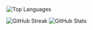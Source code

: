 
![Top Languages](https://github-readme-stats.vercel.app/api/top-langs/?username=swapnilithub&layout=compact&theme=radical)

![GitHub Streak](https://streak-stats.demolab.com/?user=swapnilithub&theme=radical)
![GitHub Stats](https://github-readme-stats.vercel.app/api?username=swapnilithub&include_all_commits=true&count_private=true&show_icons=true&theme=radical)

